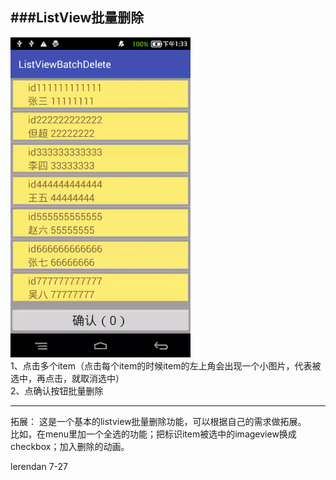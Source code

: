 ###ListView批量删除    
---    
![](https://github.com/lerendan/ListViewBatchDelete/raw/master/picture/all.gif)    
1、点击多个item（点击每个item的时候item的左上角会出现一个小图片，代表被选中，再点击，就取消选中）    
2、点确认按钮批量删除    

---    
拓展：
这是一个基本的listview批量删除功能，可以根据自己的需求做拓展。   
比如，在menu里加一个全选的功能；把标识item被选中的imageview换成checkbox；加入删除的动画。   




lerendan 7-27
